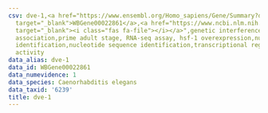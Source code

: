 ```yaml
---
csv: dve-1,<a href="https://www.ensembl.org/Homo_sapiens/Gene/Summary?db=core;g=WBGene00022861"
  target="_blank">WBGene00022861</a>,<a href="https://www.ncbi.nlm.nih.gov/pubmed/30894454"
  target="_blank"><i class="fas fa-file"></i></a>",genetic interference,functional
  association,prime adult stage, RNA-seq assay, hsf-1 overexpression,nucleotide sequence
  identification,nucleotide sequence identification,transcriptional regulation,up-regulates
  activity
data_alias: dve-1
data_id: WBGene00022861
data_numevidence: 1
data_species: Caenorhabditis elegans
data_taxid: '6239'
title: dve-1
---
```

